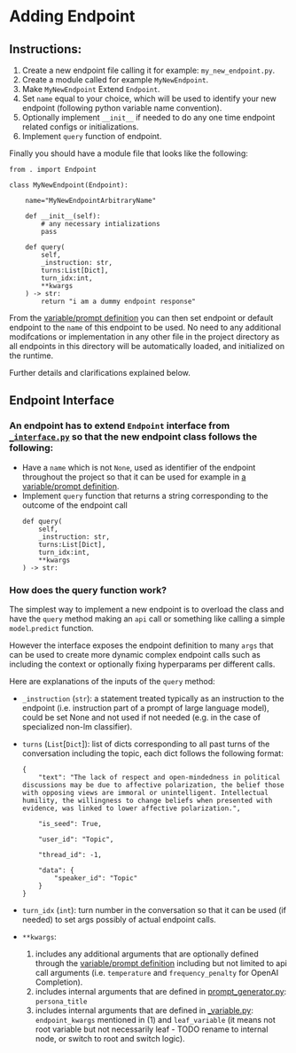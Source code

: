 # Adding Endpoint

## Instructions:
1. Create a new endpoint file calling it for example: `my_new_endpoint.py`.
2. Create a module called for example `MyNewEndpoint`. 
3. Make `MyNewEndpoint` Extend `Endpoint`.
4. Set `name` equal to your choice, which will be used to identify your new endpoint (following python variable name convention).
5. Optionally implement `__init__` if needed to do any one time endpoint related configs or initializations.
6. Implement `query` function of endpoint.

Finally you should have a module file that looks like the following:

```
from . import Endpoint

class MyNewEndpoint(Endpoint):

    name="MyNewEndpointArbitraryName"

    def __init__(self):
        # any necessary intializations
        pass
            
    def query(
        self,
        _instruction: str,
        turns:List[Dict], 
        turn_idx:int, 
        **kwargs
    ) -> str:
        return "i am a dummy endpoint response"
```

From the [variable/prompt definition](../prompt_generator/README.md) you can then set endpoint or default endpoint to the `name` of this endpoint to be used. No need to any additional modifcations or implementation in any other file in the project directory as all endpoints in this directory will be automatically loaded, and initialized on the runtime.

Further details and clarifications explained below.


## Endpoint Interface
### An endpoint has to extend `Endpoint` interface from [`_interface.py`](_interface.py) so that the new endpoint class follows the following:

- Have a `name` which is not `None`, used as identifier of the endpoint throughout the project so that it can be used for example in [a variable/prompt definition](../prompt_generator/README.md).
- Implement `query` function that returns a string corresponding to the outcome of the endpoint call
    ```
    def query(
        self,
        _instruction: str,
        turns:List[Dict], 
        turn_idx:int, 
        **kwargs
    ) -> str:

    ```


### How does the query function work?
The simplest way to implement a new endpoint is to overload the class and have the `query` method making an `api` call or something like calling a simple `model`.`predict` function.

However the interface exposes the endpoint definition to many `args` that can be used to create more dynamic complex endpoint calls such as including the context or optionally fixing hyperparams per different calls.

Here are explanations of the inputs of the `query` method:

- `_instruction` (`str`): a statement treated typically as an instruction to the endpoint (i.e. instruction part of a prompt of large language model), could be set None and not used if not needed (e.g. in the case of specialized non-lm classifier).


- `turns` (`List`[`Dict`]): list of dicts corresponding to all past turns of the conversation including the topic, each dict follows the following format:

    ```
    {
        "text": "The lack of respect and open-mindedness in political discussions may be due to affective polarization, the belief those with opposing views are immoral or unintelligent. Intellectual humility, the willingness to change beliefs when presented with evidence, was linked to lower affective polarization.",

        "is_seed": True, 
        
        "user_id": "Topic", 
        
        "thread_id": -1,

        "data": {
            "speaker_id": "Topic"
        }
    }
    ```

- `turn_idx` (`int`): turn number in the conversation so that it can be used (if needed) to set args possibly of actual endpoint calls.

- `**kwargs`:
    1. includes any additional arguments that are optionally defined through the [variable/prompt definition](../prompt_generator/README.md) including but not limited to api call arguments (i.e. `temperature` and `frequency_penalty` for OpenAI Completion).
    2. includes internal arguments that are defined in [prompt_generator.py](../prompt_generator/prompt_generator.py): `persona_title`
    3. includes internal arguments that are defined in [_variable.py](../prompt_generator/_variable.py): `endpoint_kwargs` mentioned in (1) and `leaf_variable` (it means not root variable but not necessarily leaf - TODO rename to internal node, or switch to root and switch logic).